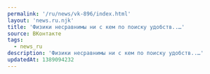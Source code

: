 ```yaml
---
permalink: '/ru/news/vk-896/index.html'
layout: 'news.ru.njk'
title: 'Физики несравнимы ни с кем по поиску удобств..…'
source: ВКонтакте
tags:
  - news_ru
description: 'Физики несравнимы ни с кем по поиску удобств..…'
updatedAt: 1389094232
---
```

